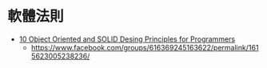 # 軟體法則

* [10 Object Oriented and SOLID Desing Principles for Programmers](https://hackernoon.com/10-oop-design-principles-every-programmer-should-know-f187436caf65)
    * https://www.facebook.com/groups/616369245163622/permalink/1615623005238236/